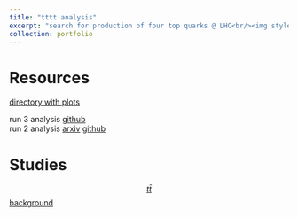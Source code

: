 ```yaml
---
title: "tttt analysis"
excerpt: "search for production of four top quarks @ LHC<br/><img style='width:50%' src='/images/tttt_diagrams.png'><br/>"
collection: portfolio
---
```


Resources  
========
[directory with plots](http://uaf-8.t2.ucsd.edu/~crowley/tttt)

run 3 analysis [github](https://github.com/cmstas/tttt)  
run 2 analysis [arxiv](https://arxiv.org/abs/1908.06463) [github](https://github.com/cmstas/FTAnalysis)  

Studies
=======

[$$t\bar{t}$$ background](http://uaf-8.t2.ucsd.edu/~crowley/tttt/analyze_bjets_stacked)


